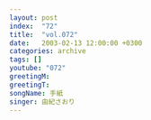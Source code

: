 ```yaml
---
layout: post
index:  "72"
title:  "vol.072"
date:   2003-02-13 12:00:00 +0300
categories: archive
tags: []
youtube: "072"
greetingM: 
greetingT: 
songName: 手紙
singer: 由紀さおり
---
```


